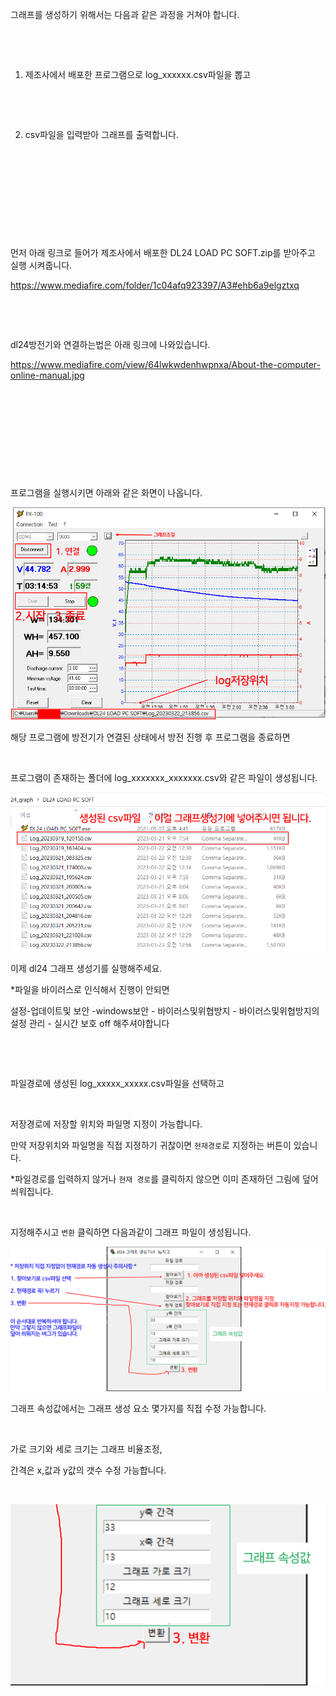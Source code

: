 그래프를 생성하기 위해서는 다음과 같은 과정을 거쳐야 합니다.

​

​

1. 제조사에서 배포한 프로그램으로 log_xxxxxx.csv파일을 뽑고

​

​

2.  csv파일을 입력받아 그래프를 출력합니다.

​

​

​

​

​

먼저 아래 링크로 들어가 제조사에서 배포한 DL24 LOAD PC SOFT.zip를 받아주고 실행 시켜줍니다.

https://www.mediafire.com/folder/1c04afq923397/A3#ehb6a9elgztxq

​

​

dl24방전기와 연결하는법은 아래 링크에 나와있습니다.

https://www.mediafire.com/view/64lwkwdenhwpnxa/About-the-computer-online-manual.jpg


​

​

​

​

​

프로그램을 실행시키면 아래와 같은 화면이 나옵니다.

<img src="images/1.png">


해당 프로그램에 방전기가 연결된 상태에서 방전 진행 후 프로그램을 종료하면 

​

프로그램이 존재하는 폴더에 log_xxxxxxx_xxxxxxx.csv와 같은 파일이 생성됩니다.

<img src="images/2.png">

이제 dl24 그래프 생성기를 실행해주세요.

*파일을 바이러스로 인식해서  진행이 안되면 

설정-업데이트및 보안 -windows보안 - 바이러스및위협방지 - 바이러스및위협방지의 설정 관리 - 실시간 보호 off 해주셔야합니다

​

​

파일경로에 생성된 log_xxxxx_xxxxx.csv파일을 선택하고

​

저장경로에  저장할 위치와 파일명 지정이 가능합니다. 

만약 저장위치와 파일명을 직접 지정하기 귀찮이면 `현재경로`로 지정하는 버튼이 있습니다. 

*파일경로를 입력하지 않거나 `현재 경로`를 클릭하지 않으면 이미 존재하던 그림에 덮어 씌워집니다. 

​

지정해주시고 `변환` 클릭하면 다음과같이 그래프 파일이 생성됩니다.

<img src="images/3.png">

그래프 속성값에서는 그래프 생성 요소 몇가지를 직접 수정 가능합니다. 

​

가로 크기와 세로 크기는 그래프 비율조정,

간격은 x,값과 y값의 갯수 수정 가능합니다.

​
 

<img src="images/4.png">
